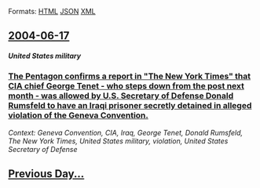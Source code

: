 
Formats: [HTML](2004/06/17/index.html)  [JSON](2004/06/17/index.json)  [XML](2004/06/17/index.xml)  

## [2004-06-17](/news/2004/06/17/index.md)

##### United States military
### [ The Pentagon confirms a report in "The New York Times" that CIA chief George Tenet&nbsp;- who steps down from the post next month&nbsp;- was allowed by U.S. Secretary of Defense Donald Rumsfeld to have an Iraqi prisoner secretly detained in alleged violation of the Geneva Convention. ](/news/2004/06/17/the-pentagon-confirms-a-report-in-the-new-york-times-that-cia-chief-george-tenet-nbsp-a-who-steps-down-from-the-post-next-month-nbsp-a.md)
_Context: Geneva Convention, CIA, Iraq, George Tenet, Donald Rumsfeld, The New York Times, United States military, violation, United States Secretary of Defense_

## [Previous Day...](/news/2004/06/16/index.md)

